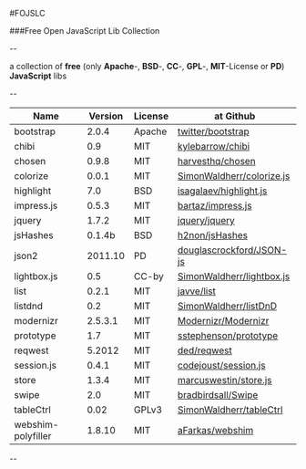 #FOJSLC

###Free Open JavaScript Lib Collection  

--

a collection of **free** (only **Apache**-, **BSD**-, **CC**-, **GPL**-, **MIT**-License  or **PD**) **JavaScript** libs  

--

Name               | Version | License | at Github
-------------------|---------|---------|-----------
bootstrap          | 2.0.4   | Apache  | [twitter/bootstrap](https://github.com/twitter/bootstrap)
chibi              | 0.9     | MIT     | [kylebarrow/chibi](https://github.com/kylebarrow/chibi)
chosen             | 0.9.8   | MIT     | [harvesthq/chosen](https://github.com/harvesthq/chosen)
colorize           | 0.0.1   | MIT     | [SimonWaldherr/colorize.js](https://github.com/SimonWaldherr/colorize.js)
highlight          | 7.0     | BSD     | [isagalaev/highlight.js](https://github.com/isagalaev/highlight.js)
impress.js         | 0.5.3   | MIT     | [bartaz/impress.js](https://github.com/bartaz/impress.js)
jquery             | 1.7.2   | MIT     | [jquery/jquery](https://github.com/jquery/jquery)
jsHashes           | 0.1.4b  | BSD     | [h2non/jsHashes](https://github.com/h2non/jsHashes)
json2              | 2011.10 | PD      | [douglascrockford/JSON-js](https://github.com/douglascrockford/JSON-js)
lightbox.js        | 0.5     | CC-by   | [SimonWaldherr/lightbox.js](https://github.com/SimonWaldherr/lightbox.js)
list               | 0.2.1   | MIT     | [javve/list](https://github.com/javve/list)
listdnd            | 0.2     | MIT     | [SimonWaldherr/listDnD](https://github.com/SimonWaldherr/listDnD)
modernizr          | 2.5.3.1 | MIT     | [Modernizr/Modernizr](https://github.com/Modernizr/Modernizr)
prototype          | 1.7     | MIT     | [sstephenson/prototype](https://github.com/sstephenson/prototype)
reqwest            | 5.2012  | MIT     | [ded/reqwest](https://github.com/ded/reqwest)
session.js         | 0.4.1   | MIT     | [codejoust/session.js](https://github.com/codejoust/session.js)
store              | 1.3.4   | MIT     | [marcuswestin/store.js](https://github.com/marcuswestin/store.js)
swipe              | 2.0     | MIT     | [bradbirdsall/Swipe](https://github.com/bradbirdsall/Swipe)
tableCtrl          | 0.02    | GPLv3   | [SimonWaldherr/tableCtrl](https://github.com/SimonWaldherr/tableCtrl)
webshim-polyfiller | 1.8.10  | MIT     | [aFarkas/webshim](https://github.com/aFarkas/webshim)

--
